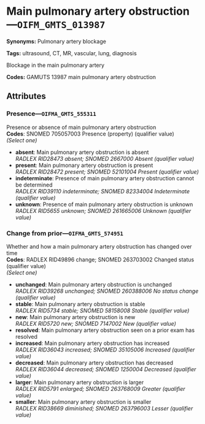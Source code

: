 # Main pulmonary artery obstruction—`OIFM_GMTS_013987`

**Synonyms:** Pulmonary artery blockage

**Tags:** ultrasound, CT, MR, vascular, lung, diagnosis

Blockage in the main pulmonary artery

**Codes:** GAMUTS 13987 main pulmonary artery obstruction

## Attributes

### Presence—`OIFMA_GMTS_555311`

Presence or absence of main pulmonary artery obstruction  
**Codes**: SNOMED 705057003 Presence (property) (qualifier value)  
*(Select one)*

- **absent**: Main pulmonary artery obstruction is absent  
_RADLEX RID28473 absent; SNOMED 2667000 Absent (qualifier value)_
- **present**: Main pulmonary artery obstruction is present  
_RADLEX RID28472 present; SNOMED 52101004 Present (qualifier value)_
- **indeterminate**: Presence of main pulmonary artery obstruction cannot be determined  
_RADLEX RID39110 indeterminate; SNOMED 82334004 Indeterminate (qualifier value)_
- **unknown**: Presence of main pulmonary artery obstruction is unknown  
_RADLEX RID5655 unknown; SNOMED 261665006 Unknown (qualifier value)_

### Change from prior—`OIFMA_GMTS_574951`

Whether and how a main pulmonary artery obstruction has changed over time  
**Codes**: RADLEX RID49896 change; SNOMED 263703002 Changed status (qualifier value)  
*(Select one)*

- **unchanged**: Main pulmonary artery obstruction is unchanged  
_RADLEX RID39268 unchanged; SNOMED 260388006 No status change (qualifier value)_
- **stable**: Main pulmonary artery obstruction is stable  
_RADLEX RID5734 stable; SNOMED 58158008 Stable (qualifier value)_
- **new**: Main pulmonary artery obstruction is new  
_RADLEX RID5720 new; SNOMED 7147002 New (qualifier value)_
- **resolved**: Main pulmonary artery obstruction seen on a prior exam has resolved  
- **increased**: Main pulmonary artery obstruction has increased  
_RADLEX RID36043 increased; SNOMED 35105006 Increased (qualifier value)_
- **decreased**: Main pulmonary artery obstruction has decreased  
_RADLEX RID36044 decreased; SNOMED 1250004 Decreased (qualifier value)_
- **larger**: Main pulmonary artery obstruction is larger  
_RADLEX RID5791 enlarged; SNOMED 263768009 Greater (qualifier value)_
- **smaller**: Main pulmonary artery obstruction is smaller  
_RADLEX RID38669 diminished; SNOMED 263796003 Lesser (qualifier value)_